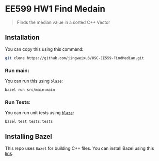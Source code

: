 # EE599 HW1 Find Medain
> Finds the median value in a sorted C++ Vector

## Installation

You can copy this using this command:

```bash
git clone https://github.com/jingweixu3/USC-EE559-FindMedian.git
```

### Run main:

You can run this using `blaze`:

```bash
bazel run src/main:main
```

### Run Tests:
You can run unit tests using [`blaze`](#installing-bazel):

```bash
bazel test tests:tests
```

## Installing Bazel
This repo uses `Bazel` for building C++ files.
You can install Bazel using this [link](https://docs.bazel.build/versions/master/install.html).